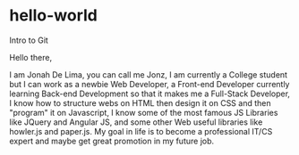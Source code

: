 # hello-world
Intro to Git

Hello there,

I am Jonah De Lima, you can call me Jonz, I am currently a College student but I can work as a newbie Web Developer, a Front-end Developer currently learning Back-end Development so that it makes me a Full-Stack Developer, I know how to structure webs on HTML then design it on CSS and then "program" it on Javascript, I know some of the most famous JS Libraries like JQuery and Angular JS, and some other Web useful libraries like howler.js and paper.js. My goal in life is to become a professional IT/CS expert and maybe get great promotion in my future job.
